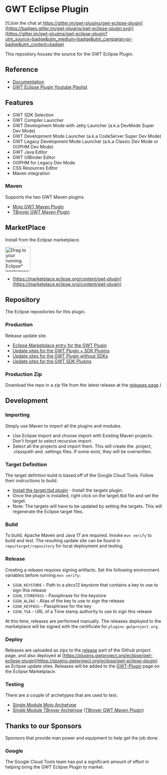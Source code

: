 # GWT Eclipse Plugin

[![Join the chat at https://gitter.im/gwt-plugins/gwt-eclipse-plugin](https://badges.gitter.im/gwt-plugins/gwt-eclipse-plugin.svg)](https://gitter.im/gwt-plugins/gwt-eclipse-plugin?utm_source=badge&utm_medium=badge&utm_campaign=pr-badge&utm_content=badge)

This repository houses the source for the GWT Eclipse Plugin. 

## Reference
* [Documentation](http://gwt-plugins.github.io/documentation/)
* [GWT Eclipse Plugin Youtube Playlist](https://www.youtube.com/watch?v=DU7ZQVLR5Zo&list=PLBbgqtDgdc_TqzA-qXrjgTFMC_6DKAQyT)

## Features

* GWT SDK Selection
* GWT Compiler Launcher
* GWT Development Mode with Jetty Launcher (a.k.a DevMode Super Dev Mode)
* GWT Development Mode Launcher (a.k.a CodeServer Super Dev Mode)
* GWT Legacy Development Mode Launcher (a.k.a Classic Dev Mode or OOPHM Dev Mode)
* GWT Java Editor
* GWT UIBinder Editor
* OOPHM for Legacy Dev Mode
* CSS Resources Editor
* Maven integration

### Maven
Supports the two GWT Maven plugins.

* [Mojo GWT Maven Plugin](https://gwt-maven-plugin.github.io/gwt-maven-plugin/)
* [TBroyer GWT Maven Plugin](https://tbroyer.github.io/gwt-maven-plugin/)

## MarketPlace
Install from the Eclipse marketplace.

<a href="https://marketplace.eclipse.org/marketplace-client-intro?mpc_install=5576850" class="drag" title="Drag to your running Eclipse* workspace. *Requires Eclipse Marketplace Client"><img style="width:80px;" typeof="foaf:Image" class="img-responsive" src="https://marketplace.eclipse.org/sites/all/themes/solstice/public/images/marketplace/btn-install.svg" alt="Drag to your running Eclipse* workspace. *Requires Eclipse Marketplace Client" /></a>

* [https://marketplace.eclipse.org/content/gwt-plugin](https://marketplace.eclipse.org/content/gwt-plugin)


## Repository
The Eclipse repositories for this plugin.

### Production
Release update site.

* [Eclipse Marketplace entry for the GWT Plugin](https://marketplace.eclipse.org/content/gwt-plugin)
* [Update sites for the GWT Plugin + SDK Plugins](https://plugins.gwtproject.org/eclipse/site/latest)
* [Update sites for the GWT Plugin without SDKs](https://plugins.gwtproject.org/eclipse/gwt-eclipse-plugin)
* [Update sites for the GWT SDK Plugins](https://plugins.gwtproject.org/eclipse/gwt-sdk-plugins)

### Production Zip
Download the repo in a zip file from the latest release at the
[releases page](https://github.com/gwt-plugins/gwt-eclipse-plugin/releases/).)

## Development

### Importing
Simply use Maven to import all the plugins and modules.

* Use Eclipse Import and choose import with Existing Maven projects. Don't forget to select recursive import.  
* Select all the projects and import them. This will create the .project, .classpath and .settings files. If some exist, they will be overwritten.  

### Target Definition
The target defintion build is based off of the Google Cloud Tools. Follow their instructions to build.

* [Install the target.tbd plugin](https://github.com/mbarbero/fr.obeo.releng.targetplatform) - Install the targets plugin. 
* Once the plugin is installed, right click on the target.tbd file and set the target. 
* Note: The targets will have to be updated by setting the targets. This will regenerate the Eclipse target files.  

### Build
To build, Apache Maven and Java 17 are required. Invoke `mvn verify` to build and test. The resulting
update site can be found in `repo/target/repository` for local deployment and testing.

### Release
Creating a release requires signing artifacts. Set the following environment variables before running
`mvn verify`:
 * `SIGN_KEYSTORE` - Path to a pkcs12 keystore that contains a key to use to sign this release
 * `SIGN_STOREPASS` - Passphrase for the keystore
 * `SIGN_ALIAS` - Alias of the key to use to sign the release
 * `SIGN_KEYPASS` - Passphrase for the key
 * `SIGN_TSA` - URL of a Time stamp authority to use to sign this release
 
 At this time, releases are performed manually. The releases deployed to the marketplace will be signed
 with the certificate for `plugins.gwtproject.org`.

### Deploy
Releases are uploaded as zips to the [release](https://github.com/gwt-plugins/gwt-eclipse-plugin/releases/)
part of the Github project page, and also deployed at
[https://plugins.gwtproject.org/eclipse/gwt-eclipse-plugin](https://plugins.gwtproject.org/eclipse/gwt-eclipse-plugin) as Eclipse update sites. Releases will be
added to the [GWT-Plugin](https://marketplace.eclipse.org/content/gwt-plugin) page on the Eclipse
Marketplace.

### Testing
There are a couple of archetypes that are used to test. 

* [Single Module Mojo Archetype](https://github.com/branflake2267/Archetypes/tree/master/archetypes/gwt-test-gwt27)
* [Single Module TBroyer Archetype](https://github.com/branflake2267/Archetypes/tree/master/archetypes/gwt-basic) ([TBroyer GWT Maven Plugin](https://github.com/tbroyer/gwt-maven-plugin))

## Thanks to our Sponsors
Sponsors that provide man power and equipment to help get the job done. 

### Google
The Google Cloud Tools team has put a significant amount of effort in helping bring the GWT Eclipse Plugin to market. 


